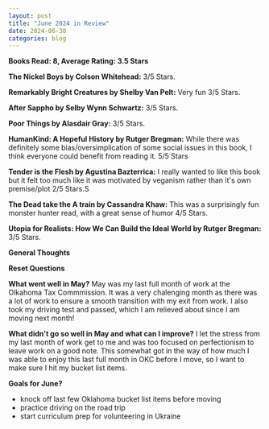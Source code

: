 ```yaml
---
layout: post
title: "June 2024 in Review"
date: 2024-06-30
categories: blog
---
```


**Books Read: 8, Average Rating: 3.5 Stars**

**The Nickel Boys by Colson Whitehead:**  3/5 Stars.

**Remarkably Bright Creatures by Shelby Van Pelt:** Very fun  3/5 Stars. 

**After Sappho by Selby Wynn Schwartz:** 3/5 Stars. 

**Poor Things by Alasdair Gray:**  3/5 Stars.

**HumanKind: A Hopeful History by Rutger Bregman:** While there was definitely some bias/oversimplication of some social issues in this book, I think everyone could benefit from reading it. 5/5 Stars

**Tender is the Flesh by Agustina Bazterrica:** I really wanted to like this book but it felt too much like it was motivated by veganism rather than it's own premise/plot 2/5 Stars.S

**The Dead take the A train by Cassandra Khaw:** This was a surprisingly fun monster hunter read, with a great sense of humor 4/5 Stars.

**Utopia for Realists: How We Can Build the Ideal World by Rutger Bregman:** 3/5 Stars.


**General Thoughts**

**Reset Questions**

**What went well in May?**
May was my last full month of work at the Olkahoma Tax Commmission. It was a very chalenging month as there was a lot of work to ensure a smooth transition with my exit from work. I also took my driving test and passed, which I am relieved about since I am moving next month! 

**What didn't go so well in May and what can I improve?**
I let the stress from my last month of work get to me and was too focused on perfectionism to leave work on a good note. This somewhat got in the way of how much I was able to enjoy this last full month in OKC before I move, so I want to make sure I hit my bucket list items.

**Goals for June?**
- knock off last few Oklahoma bucket list items before moving
- practice driving on the road trip
- start curriculum prep for volunteering in Ukraine

